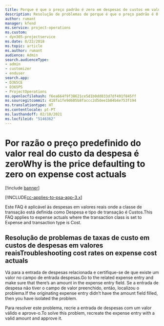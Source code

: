 ```yaml
---
title: Porque é que o preço padrão é zero em despesas de custos em valores reais?
description: Resolução de problemas de porque é que o preço padrão é 0 para custos de despesas em valores reais.
author: rumant
manager: kfend
ms.service: project-operations
ms.custom:
- dyn365-projectservice
ms.date: 8/22/2018
ms.topic: article
ms.author: rumant
audience: Admin
search.audienceType:
- admin
- customizer
- enduser
search.app:
- D365CE
- D365PS
- ProjectOperations
ms.openlocfilehash: f6ea664f9f38621ce5d1b0dd033d7df491f845ff
ms.sourcegitcommit: 418fa1fe9d605b8faccc2d5dee1b04b4e753f194
ms.translationtype: HT
ms.contentlocale: pt-PT
ms.lasthandoff: 02/10/2021
ms.locfileid: "5146362"
---
```

# <a name="why-is-the-price-defaulting-to-zero-on-expense-cost-actuals"></a><span data-ttu-id="69162-103">Por razão o preço predefinido do valor real do custo da despesa é zero</span><span class="sxs-lookup"><span data-stu-id="69162-103">Why is the price defaulting to zero on expense cost actuals</span></span>

[!include [banner](../includes/psa-now-project-operations.md)]

[!INCLUDE[cc-applies-to-psa-app-3.x](../includes/cc-applies-to-psa-app-3x.md)]

<span data-ttu-id="69162-104">Este FAQ é aplicável às despesas em valores reais onde a classe de transação está definida como Despesa e tipo de transação é Custos.</span><span class="sxs-lookup"><span data-stu-id="69162-104">This FAQ applies to expense actuals where the transaction class is set to Expense and transaction type is Cost.</span></span>

## <a name="troubleshooting-cost-rates-on-expense-cost-actuals"></a><span data-ttu-id="69162-105">Resolução de problemas de taxas de custo em custos de despesas em valores reais</span><span class="sxs-lookup"><span data-stu-id="69162-105">Troubleshooting cost rates on expense cost actuals</span></span>

<span data-ttu-id="69162-106">Vá para a entrada de despesas relacionada e certifique-se de que existe um valor no campo de entrada despesas.</span><span class="sxs-lookup"><span data-stu-id="69162-106">Go to the related expense entry and make sure that there’s an amount in the expense entry field.</span></span> <span data-ttu-id="69162-107">Se a entrada de despesa não tiver o campo de valor preenchido, então, localizou o problema.</span><span class="sxs-lookup"><span data-stu-id="69162-107">If the originating expense entry didn’t have the amount field filled, then you have isolated the problem.</span></span>
 
<span data-ttu-id="69162-108">Para resolver este problema, recrie a entrada de despesas com um valor válido e aprove-o.</span><span class="sxs-lookup"><span data-stu-id="69162-108">To solve this problem, recreate the expense entry with a valid amount and approve it.</span></span>
